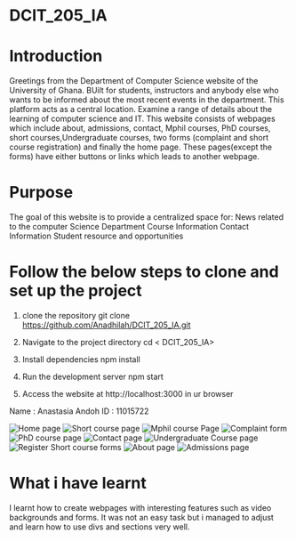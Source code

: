 # DCIT_205_IA


 # Introduction
Greetings from the Department of Computer Science website of the University of Ghana. BUilt for students, instructors
 and anybody else who wants to be informed about the most recent events in the department. This platform acts as a central 
 location. Examine a range of details about the learning of computer science and IT. This website consists of webpages which
  include about, admissions, contact, Mphil courses, PhD courses, short courses,Undergraduate courses, two forms (complaint and short course registration) and finally the home page. These pages(except the forms) have either buttons or links which leads to another webpage.

# Purpose
  The goal of this website is to provide a centralized space for:
    News related to the computer Science Department
    Course Information
    Contact Information
    Student resource and opportunities


# Follow the below steps to clone and set up the project
1. clone the repository 
git clone <https://github.com/Anadhilah/DCIT_205_IA.git>

2. Navigate to the project directory
cd < DCIT_205_IA>

3. Install dependencies
npm install

4. Run the development server
npm start

5. Access the website at
 http://localhost:3000 in ur browser

 Name : Anastasia Andoh
 ID : 11015722

![Home page](<127.0.0.1_5500_index.html (2).png>)
![Short course page](127.0.0.1_5500_ShortCourses.html.png)
![Mphil course Page](127.0.0.1_5500_MPhil.html.png)
![Complaint form](127.0.0.1_5500_comForms.html.png)
![PhD course page](<127.0.0.1_5500_PHD.html (2).png>)
![Contact page](127.0.0.1_5500_contact.html.png)
![Undergraduate Course page](127.0.0.1_5500_UnderCourses.html.png)
![ Register Short course forms](127.0.0.1_5500_forms.html.png)
![About page](127.0.0.1_5500_About.html.png)
![Admissions page](127.0.0.1_5500_admissions.html.png)

# What i have learnt
I learnt how to create webpages with interesting features such as video backgrounds and forms. It was not an easy task but i 
managed to adjust and learn how to use divs and sections very well.
